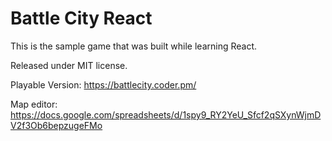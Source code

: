 Battle City React
==============
This is the sample game that was built while learning React.

Released under MIT license.

Playable Version: 
https://battlecity.coder.pm/

Map editor:
https://docs.google.com/spreadsheets/d/1spy9_RY2YeU_Sfcf2qSXynWjmDV2f3Ob6bepzugeFMo